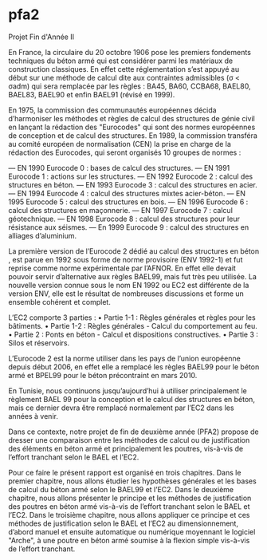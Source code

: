 # pfa2
Projet Fin d'Année II

En France, la circulaire du 20 octobre 1906 pose les premiers fondements techniques du béton armé qui est considérer parmi les matériaux de construction classiques. En effet cette réglementation s’est appuyé au début sur une méthode de calcul dite aux contraintes admissibles (σ < σadm) qui sera remplacée par les règles : BA45, BA60, CCBA68, BAEL80, BAEL83, BAEL90 et enfin BAEL91
(révisé en 1999).

En 1975, la commission des communautés européennes décida d’harmoniser les méthodes et règles de calcul des structures de génie civil en lançant la rédaction des "Eurocodes" qui sont des normes européennes de conception et de calcul des structures. En 1989, la commission transféra au comité européen de normalisation (CEN) la prise en charge de la rédaction des Eurocodes, qui seront organisés 10 groupes de normes :

— EN 1990 Eurocode 0 : bases de calcul des structures.
— EN 1991 Eurocode 1 : actions sur les structures.
— EN 1992 Eurocode 2 : calcul des structures en béton.
— EN 1993 Eurocode 3 : calcul des structures en acier.
— EN 1994 Eurocode 4 : calcul des structures mixtes acier-béton.
— EN 1995 Eurocode 5 : calcul des structures en bois.
— EN 1996 Eurocode 6 : calcul des structures en maçonnerie.
— EN 1997 Eurocode 7 : calcul géotechnique.
— EN 1998 Eurocode 8 : calcul des structures pour leur résistance aux séismes.
— En 1999 Eurocode 9 : calcul des structures en alliages d’aluminium.

La première version de l’Eurocode 2 dédié au calcul des structures en béton , est parue en 1992 sous forme de norme provisoire (ENV 1992-1) et fut reprise comme norme expérimentale par l’AFNOR. En effet elle devait pouvoir servir d’alternative aux règles BAEL99, mais fut très peu utilisée. La nouvelle version connue sous le nom EN 1992 ou EC2 est différente de la version ENV, elle est le résultat de nombreuses discussions et forme un ensemble cohérent et complet.

L’EC2 comporte 3 parties :
• Partie 1-1 : Règles générales et règles pour les bâtiments.
• Partie 1-2 : Règles générales - Calcul du comportement au feu.
• Partie 2 : Ponts en béton - Calcul et dispositions constructives.
• Partie 3 : Silos et réservoirs.

L’Eurocode 2 est la norme utiliser dans les pays de l’union européenne depuis début 2006, en effet elle a remplacé les règles BAEL99 pour le béton armé et BPEL99 pour le béton précontraint en mars 2010.

En Tunisie, nous continuons jusqu’aujourd’hui à utiliser principalement le règlement BAEL 99 pour la conception et le calcul des structures en béton, mais ce dernier devra être remplacé normalement par l’EC2 dans les années à venir.

Dans ce contexte, notre projet de fin de deuxième année (PFA2) propose de dresser une comparaison entre les méthodes de calcul ou de justification des éléments en béton armé et principalement les poutres, vis-à-vis de l’effort tranchant selon le BAEL et l’EC2.

Pour ce faire le présent rapport est organisé en trois chapitres. Dans le premier chapitre, nous allons étudier les hypothèses générales et les bases de calcul du béton armé selon le BAEL99 et l’EC2. Dans le deuxième chapitre, nous allons présenter le principe et les méthodes de justification des poutres en béton armé vis-à-vis de l’effort tranchant selon le BAEL et l’EC2. Dans le troisième
chapitre, nous allons appliquer ce principe et ces méthodes de justification selon le BAEL et l’EC2 au dimensionnement, d’abord manuel et ensuite automatique ou numérique moyennant le logiciel "Arche", à une poutre en béton armé soumise à la flexion simple vis-à-vis de l’effort tranchant.

